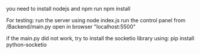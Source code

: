 you need to install nodejs and npm 
run npm install

For testing:
run the server using node index.js
run the control panel from /Backend/main.py
open in browser "localhost:5500"

if the main.py did not work, try to install the socketio library using:
pip install python-socketio
